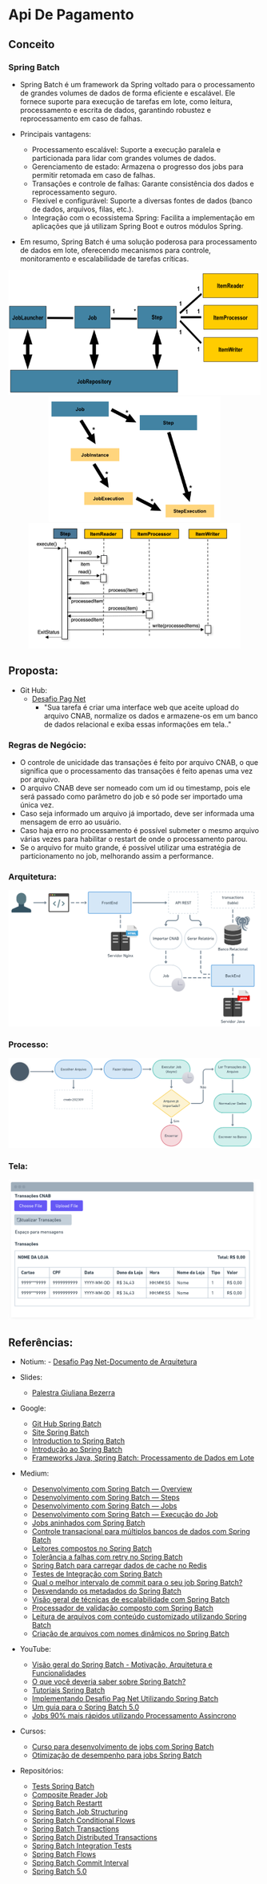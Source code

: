 # Api De Pagamento

## Conceito

### Spring Batch

- Spring Batch é um framework da Spring voltado para o processamento de grandes volumes de dados de forma eficiente e escalável. Ele fornece suporte para execução de tarefas em lote, como leitura, processamento e escrita de dados, garantindo robustez e reprocessamento em caso de falhas.

- Principais vantagens:

  - Processamento escalável: Suporte a execução paralela e particionada para lidar com grandes volumes de dados.
  - Gerenciamento de estado: Armazena o progresso dos jobs para permitir retomada em caso de falhas.
  - Transações e controle de falhas: Garante consistência dos dados e reprocessamento seguro.
  - Flexível e configurável: Suporte a diversas fontes de dados (banco de dados, arquivos, filas, etc.).
  - Integração com o ecossistema Spring: Facilita a implementação em aplicações que já utilizam Spring Boot e outros módulos Spring.

- Em resumo, Spring Batch é uma solução poderosa para processamento de dados em lote, oferecendo mecanismos para controle, monitoramento e escalabilidade de tarefas críticas.

<div align="center">
  
  <img src="https://github.com/EullerHenrique/api_pagamento_spring_batch_2025/blob/study/imgs/img_1.png" alt="Imagem 1"  height="250px"/>
  <br>
  <img src="https://github.com/EullerHenrique/api_pagamento_spring_batch_2025/blob/study/imgs/img_4.png" alt="Imagem 3" height="250px"/>
  <img src="https://github.com/EullerHenrique/api_pagamento_spring_batch_2025/blob/study/imgs/img_3.png" alt="Imagem 3"  height="250px"/>
  
</div>

## Proposta:
  - Git Hub:
    - [Desafio Pag Net](https://github.com/Pagnet/desafio-back-end)
      - "Sua tarefa é criar uma interface web que aceite upload do arquivo CNAB, normalize os dados e armazene-os em um banco de dados relacional e exiba essas informações em tela.."

### Regras de Negócio:

- O controle de unicidade das transações é feito por arquivo CNAB, o que significa que o processamento das transações é feito apenas uma vez por arquivo.
- O arquivo CNAB deve ser nomeado com um id ou timestamp, pois ele será passado como parâmetro do job e só pode ser importado uma única vez.
- Caso seja informado um arquivo já importado, deve ser informada uma mensagem de erro ao usuário.
- Caso haja erro no processamento é possível submeter o mesmo arquivo várias vezes para habilitar o restart de onde o processamento parou.
- Se o arquivo for muito grande, é possível utilizar uma estratégia de particionamento no job, melhorando assim a performance.

### Arquitetura:

![](https://github.com/EullerHenrique/api_pagamento_spring_batch_2025/blob/main/imgs/img_12.png)

### Processo:

![](https://github.com/EullerHenrique/api_pagamento_spring_batch_2025/blob/main/imgs/img_13.png)

### Tela:

![](https://github.com/EullerHenrique/api_pagamento_spring_batch_2025/blob/main/imgs/img_14.png)

## Referências:

   - Notium:
    - [Desafio Pag Net-Documento de Arquitetura](https://giulianabezerra.notion.site/Desafio-Backend-Pagnet-5bbd08f103e04d6d866b028cec6688b5)
   
  - Slides:  
    - [Palestra Giuliana Bezerra](https://github.com/EullerHenrique/api_pagamento_spring_batch_2025/blob/main/slides/slides_giuliana_bezerra.pdf)

  - Google:
    - [Git Hub Spring Batch](https://github.com/spring-projects/spring-batch)
    - [Site Spring Batch](https://spring.io/batch)
    - [Introduction to Spring Batch](https://www.baeldung.com/introduction-to-spring-batch)
    - [Introdução ao Spring Batch](https://www.devmedia.com.br/introducao-ao-spring-batch/33284)
    - [Frameworks Java, Spring Batch: Processamento de Dados em Lote](https://www.dio.me/articles/spring-batch-processamento-de-dados-em-lote)
   
  - Medium:
    - [Desenvolvimento com Spring Batch — Overview](https://giulianabezerra.medium.com/spring-batch-para-desenvolvimento-de-jobs-1674ec5b9a20)
    - [Desenvolvimento com Spring Batch — Steps](https://giulianabezerra.medium.com/desenvolvimento-com-spring-batch-steps-4d42af2696ec)
    - [Desenvolvimento com Spring Batch — Jobs](https://giulianabezerra.medium.com/desenvolvimento-com-spring-batch-jobs-b4363dd6c676)
    - [Desenvolvimento com Spring Batch — Execução do Job](https://giulianabezerra.medium.com/desenvolvimento-com-spring-batch-execu%C3%A7%C3%A3o-do-job-4bc406152f3d)
    - [Jobs aninhados com Spring Batch](https://giulianabezerra.medium.com/jobs-aninhados-com-spring-batch-8deb02bff1e1)
    - [Controle transacional para múltiplos bancos de dados com Spring Batch](https://giulianabezerra.medium.com/controle-transacional-para-multiplos-datasources-com-spring-batch-acd87095813d)
    - [Leitores compostos no Spring Batch](https://giulianabezerra.medium.com/leitores-compostos-no-spring-batch-2775f9d7a243)
    - [Tolerância a falhas com retry no Spring Batch](https://giulianabezerra.medium.com/tolerancia-a-falhas-com-retry-no-spring-batch-786db305ec13)
    - [Spring Batch para carregar dados de cache no Redis](https://giulianabezerra.medium.com/spring-batch-para-carregar-dados-de-cache-no-redis-c82f75c45bd6)
    - [Testes de Integração com Spring Batch](https://giulianabezerra.medium.com/testes-de-integracao-com-spring-batch-2e019787d081)
    - [Qual o melhor intervalo de commit para o seu job Spring Batch?](https://giulianabezerra.medium.com/qual-o-melhor-intervalo-de-commit-para-o-seu-job-spring-batch-3d32e01960a4)
    - [Desvendando os metadados do Spring Batch](https://giulianabezerra.medium.com/desvendando-os-metadados-do-spring-batch-8cd2eb897813)
    - [Visão geral de técnicas de escalabilidade com Spring Batch](https://giulianabezerra.medium.com/visao-geral-de-tecnicas-de-escalabilidade-com-spring-batch-a3789a6232d8)
    - [Processador de validação composto com Spring Batch](https://giulianabezerra.medium.com/processador-de-validacao-composto-com-spring-batch-bc572c129f84)
    - [Leitura de arquivos com conteúdo customizado utilizando Spring Batch](https://giulianabezerra.medium.com/leitura-de-arquivos-com-conteudo-customizado-utilizando-spring-batch-b72be2243c27)
    - [Criação de arquivos com nomes dinâmicos no Spring Batch](https://giulianabezerra.medium.com/criacao-de-arquivos-com-nomes-dinamicos-no-spring-batch-5e4667dda6e0)
      
  - YouTube: 
    - [Visão geral do Spring Batch - Motivação, Arquitetura e Funcionalidades](https://www.youtube.com/watch?v=xcWwKsnn2lA)
    - [O que você deveria saber sobre Spring Batch?](https://www.youtube.com/watch?v=ACaKKm00Tts)
    - [Tutoriais Spring Batch](https://www.youtube.com/playlist?list=PLiFLtuN04BS07Yw7rnoz1ytWCLu8yteVv)
    - [Implementando Desafio Pag Net Utilizando Spring Batch](https://www.youtube.com/playlist?list=PLiFLtuN04BS1c-JvhKFxYyeD-GVtnwUcx)
    - [Um guia para o Spring Batch 5.0](https://www.youtube.com/watch?v=Jzf9ofPy_xk)
    - [Jobs 90% mais rápidos utilizando Processamento Assincrono](https://www.youtube.com/watch?v=AbQcWO91Bx4&list=PLiFLtuN04BS07Yw7rnoz1ytWCLu8yteVv&index=11)

  - Cursos:
    - [Curso para desenvolvimento de jobs com Spring Batch](https://www.udemy.com/course/curso-para-desenvolvimento-de-jobs-com-spring-batch)
    - [Otimização de desempenho para jobs Spring Batch](https://www.udemy.com/course/otimizacao-de-desempenho-para-jobs-spring-batch)
   
  - Repositórios:
    - [Tests Spring Batch](https://github.com/giuliana-bezerra/TestsSpringBatch)
    - [Composite Reader Job](https://github.com/giuliana-bezerra/LeitorCompostoJob)
    - [Spring Batch Restartt](https://github.com/giuliana-bezerra/sb-restart)
    - [Spring Batch Job Structuring](https://github.com/giuliana-bezerra/sb-job-structuring)
    - [Spring Batch Conditional Flows](https://github.com/giuliana-bezerra/sb-conditional-flows)
    - [Spring Batch Transactions](https://github.com/giuliana-bezerra/sb-transactions)
    - [Spring Batch Distributed Transactions](https://github.com/giuliana-bezerra/sb-distributed-transactions)
    - [Spring Batch Integration Tests](https://github.com/giuliana-bezerra/sb-integration-tests)
    - [Spring Batch Flows](https://github.com/giuliana-bezerra/springbatch-flows)
    - [Spring Batch Commit Interval](https://github.com/giuliana-bezerra/sb-commit-interval)
    - [Spring Batch 5.0](https://github.com/giuliana-bezerra/guide-sb-v5)



